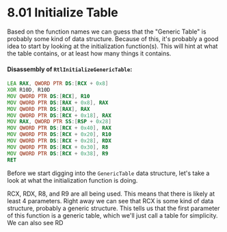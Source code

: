 # 8.01 Initialize Table
Based on the function names we can guess that the "Generic Table" is probably some kind of data structure. Because of this, it's probably a good idea to start by looking at the initialization function(s). This will hint at what the table contains, or at least how many things it contains.

#### Disassembly of `RtlInitializeGenericTable`:
```asm
LEA RAX, QWORD PTR DS:[RCX + 0x8]
XOR R10D, R10D
MOV QWORD PTR DS:[RCX], R10
MOV QWORD PTR DS:[RAX + 0x8], RAX
MOV QWORD PTR DS:[RAX], RAX
MOV QWORD PTR DS:[RCX + 0x18], RAX
MOV RAX, QWORD PTR SS:[RSP + 0x28]
MOV QWORD PTR DS:[RCX + 0x40], RAX
MOV QWORD PTR DS:[RCX + 0x20], R10
MOV QWORD PTR DS:[RCX + 0x28], RDX
MOV QWORD PTR DS:[RCX + 0x30], R8
MOV QWORD PTR DS:[RCX + 0x38], R9
RET 
```

Before we start digging into the `GenericTable` data structure, let's take a look at what the initialization function is doing.

RCX, RDX, R8, and R9 are all being used. This means that there is likely at least 4 parameters.
Right away we can see that RCX is some kind of data structure, probably a generic structure. This tells us that the first parameter of this function is a generic table, which we'll just call a table for simplicity. We can also see RD